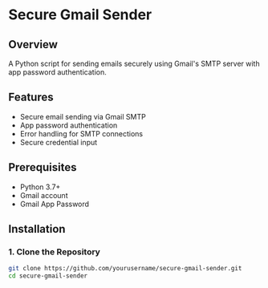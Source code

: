 
# Secure Gmail Sender

## Overview
A Python script for sending emails securely using Gmail's SMTP server with app password authentication.

## Features
- Secure email sending via Gmail SMTP
- App password authentication
- Error handling for SMTP connections
- Secure credential input

## Prerequisites
- Python 3.7+
- Gmail account
- Gmail App Password

## Installation

### 1. Clone the Repository
```bash
git clone https://github.com/yourusername/secure-gmail-sender.git
cd secure-gmail-sender
